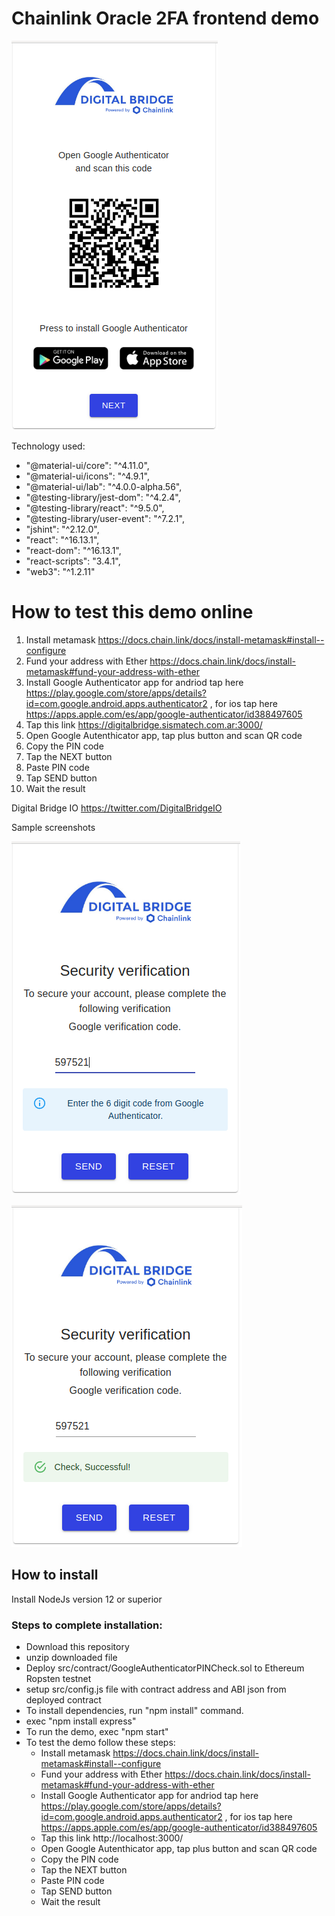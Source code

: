 # Chainlink Oracle 2FA frontend demo 

![Google Authenticator 2FA first screen](/src/img/screenshot1.png)

Technology used:
* "@material-ui/core": "^4.11.0",
* "@material-ui/icons": "^4.9.1",
* "@material-ui/lab": "^4.0.0-alpha.56",
* "@testing-library/jest-dom": "^4.2.4",
* "@testing-library/react": "^9.5.0",
* "@testing-library/user-event": "^7.2.1",
* "jshint": "^2.12.0",
* "react": "^16.13.1",
* "react-dom": "^16.13.1",
* "react-scripts": "3.4.1",
* "web3": "^1.2.11"

# How to test this demo online

1) Install metamask https://docs.chain.link/docs/install-metamask#install--configure
2) Fund your address with Ether
https://docs.chain.link/docs/install-metamask#fund-your-address-with-ether
3) Install Google Authenticator app for andriod tap here
https://play.google.com/store/apps/details?id=com.google.android.apps.authenticator2 , for ios
tap here https://apps.apple.com/es/app/google-authenticator/id388497605
4) Tap this link https://digitalbridge.sismatech.com.ar:3000/
5) Open Google Autenthicator app, tap plus button and scan QR code
6) Copy the PIN code
7) Tap the NEXT button
8) Paste PIN code
9) Tap SEND button
10) Wait the result


Digital Bridge IO
https://twitter.com/DigitalBridgeIO

Sample screenshots 

![Google Authenticator 2FA second screen](/src/img/screenshot2.png)
 
![Google Authenticator 2FA resut screen](/src/img/screenshot3.png)

## How to install

Install NodeJs version 12 or superior

### Steps to complete installation:
* Download this repository
* unzip downloaded file
* Deploy src/contract/GoogleAuthenticatorPINCheck.sol to Ethereum Ropsten testnet
* setup src/config.js file with contract address and ABI json from deployed contract
* To install dependencies, run "npm install" command.
* exec "npm install express"
* To run the demo, exec "npm start"
* To test the demo follow these steps:
  * Install metamask https://docs.chain.link/docs/install-metamask#install--configure
  * Fund your address with Ether
https://docs.chain.link/docs/install-metamask#fund-your-address-with-ether
  * Install Google Authenticator app for andriod tap here
https://play.google.com/store/apps/details?id=com.google.android.apps.authenticator2 , for ios
tap here https://apps.apple.com/es/app/google-authenticator/id388497605
  * Tap this link http://localhost:3000/
  * Open Google Autenthicator app, tap plus button and scan QR code
  * Copy the PIN code
  * Tap the NEXT button
  * Paste PIN code
  * Tap SEND button
  * Wait the result
